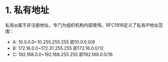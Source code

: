 # 1. 私有地址

私有ip属于非注册地址，专门为组织机构内部使用。RFC1918定义了私有IP地址范围：

- A: 10.0.0.0~10.255.255.255   即10.0.0.0/8
- B: 172.16.0.0~172.31.255.255   即172.16.0.0/12
- C: 192.168.0.0~192.168.255.255  即192.168.0.0/16




